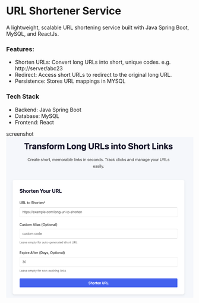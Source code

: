 # URL Shortener Service

A lightweight, scalable URL shortening service built with Java Spring Boot, MySQL, and ReactJs.

### Features:

- Shorten URLs: Convert long URLs into short, unique codes. e.g. http://server/abc23
- Redirect: Access short URLs to redirect to the original long URL.
- Persistence: Stores URL mappings in MYSQL

### Tech Stack
- Backend: Java Spring Boot
- Database: MySQL
- Frontend: React

screenshot
<img src='./assets/screenshot.png' title='screenshot' alt='screenshot'/>

